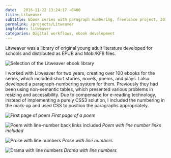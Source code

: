 ```yaml
---
date:   2016-11-22 13:24:17 -0400
title: Litweaver
subtitle: Ebook series with paragraph numbering, freelance project, 2014-2015
permalink: /projects/Litweaver
imgfolder: litweaver
categories: Digital workflows, ebook development
---
```

Litweaver was a library of original young adult literature developed for schools and distributed as EPUB and Mobi/KF8 files.

![Selection of the Litweaver ebook library](litweaver-library)

I worked with Litweaver for two years, creating over 100 ebooks for the series, which included short stories, novels, poems, and plays. I also developed a paragraph-numbering system for them. Previously they had been using non-semantic tables, which presented various problems in resizing and accessibility. Due to compensate for e-reading technology, instead of implementing a purely CSS3 solution, I included the numbering in the mark-up and used CSS to position the paragraphs appropriately.

![First page of poem](poem-first-page)
*First page of a poem*

![Poem with line-number back links included](poem-spread)
*Poem with line number links included*

![Prose with line numbers](prose)
*Prose with line numbers*

![Drama with line numbers](drama)
*Drama with line numbers*

[litweaver-library]: /img/litweaver/1-library.jpg
[poem-first-page]: /img/litweaver/2-poem-firstpage.jpg
[poem-spread]: /img/litweaver/3-poem-spread.jpg
[prose]: /img/litweaver/4-prose-spread.jpg
[drama]: /img/litweaver/5-drama-spread.jpg